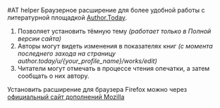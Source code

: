 #AT helper
Браузерное расширение для более удобной работы с литературной площадкой [Author.Today](https://author.today).
1. Позволяет установить тёмную тему *(работает только в Полной версии сайта)*
2. Авторы могут видеть изменения в показателях книг *(с момента последнего захода на страницу author.today/u/{your_profile_name}/works/edit)*
3. Читатели могут отмечать в процессе чтения опечатки, а затем сообщать о них автору.

Установить расширение для браузера Firefox можно через [официальный сайт дополнений Mozilla](https://addons.mozilla.org/ru/firefox/addon/at-helper/)
